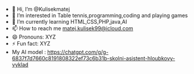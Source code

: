 - 👋 Hi, I’m @Kulisekmatej
- 👀 I’m interested in Table tennis,programming,coding and playing games
- 🌱 I’m currently learning HTML,CSS,PHP,java,AI
- 📫 How to reach me matej.kulisek99@icloud.com
- 😄 Pronouns: XYZ
- ⚡ Fun fact: XYZ
- My AI model : https://chatgpt.com/g/g-6837f7d7660c8191808322ef73c6b31b-skolni-asistent-hloubkovy-vyklad
<!---

